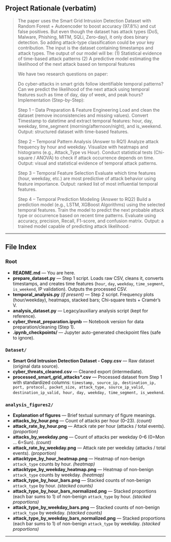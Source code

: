 ## Project Rationale (verbatim)
> The paper uses the Smart Grid Intrusion Detection Dataset with Random Forest + Autoencoder to boost accuracy (97.8%) and cut false positives. But even though the dataset has attack types (DoS, Malware, Phishing, MITM, SQLi, Zero-day), it only does binary detection. So adding attack-type classification could be your key contribution. The input is the dataset containing timestamps and attack types. The output of our model will be: (1) Statistical evidence of time-based attack patterns (2) A predictive model estimating the likelihood of the next attack based on temporal features
>
> We have two research questions on paper:
>
> Do cyber-attacks in smart grids follow identifiable temporal patterns?
> Can we predict the likelihood of the next attack using temporal features such as time of day, day of week, and peak hours?
> Implementation (Step-by-Step):
>
> Step 1 – Data Preparation & Feature Engineering Load and clean the dataset (remove inconsistencies and missing values). Convert Timestamp to datetime and extract temporal features: hour, day, weekday, time_segment (morning/afternoon/night), and is_weekend. Output: structured dataset with time-based features.
>
> Step 2 – Temporal Pattern Analysis (Answer to RQ1) Analyze attack frequency by hour and weekday. Visualize with heatmaps and histograms (e.g., Attack_Type vs Hour). Conduct statistical tests (Chi-square / ANOVA) to check if attack occurrence depends on time. Output: visual and statistical evidence of temporal attack patterns.
>
> Step 3 – Temporal Feature Selection Evaluate which time features (hour, weekday, etc.) are most predictive of attack behavior using feature importance. Output: ranked list of most influential temporal features.
>
> Step 4 – Temporal Prediction Modeling (Answer to RQ2) Build a prediction model (e.g., LSTM, XGBoost Algorithms) using the selected temporal features. Train the model to predict the next probable attack type or occurrence based on recent time patterns. Evaluate using accuracy, precision, Recall, F1-score, and confusion matrix. Output: a trained model capable of predicting attack likelihood.·

---

## File Index

### Root
- **README.md** — You are here.
- **prepare_dataset.py** — Step 1 script. Loads raw CSV, cleans it, converts timestamps, and creates time features (`hour`, `day`, `weekday`, `time_segment`, `is_weekend`, IP validation). Outputs the processed CSV.
- **temporal_analysis.py** *(if present)* — Step 2 script. Frequency plots (hour/weekday), heatmaps, stacked bars; Chi-square tests + Cramér’s V.
- **analysis_dataset.py** — Legacy/auxiliary analysis script (kept for reference).
- **cyber_threat_preparation.ipynb** — Notebook version for data preparation/cleaning (Step 1).
- **.ipynb_checkpoints/** — Jupyter auto-generated checkpoint files (safe to ignore).

### `Dataset/`
- **Smart Grid Intrusion Detection Dataset - Copy.csv** — Raw dataset (original data source).
- **cyber_threats_cleaned.csv** — Cleaned export (intermediate).
- **processed_smart_grid_attacks\*.csv** — Processed dataset from Step 1 with standardized columns:
  `timestamp, source_ip, destination_ip, port, protocol, packet_size, attack_type, source_ip_valid, destination_ip_valid, hour, day, weekday, time_segment, is_weekend`.

### `analysis_figures2/`
- **Explanation of figures** — Brief textual summary of figure meanings.
- **attacks_by_hour.png** — Count of attacks per hour (0–23). *(count)*
- **attack_rate_by_hour.png** — Attack rate per hour (attacks / total events). *(proportion)*
- **attacks_by_weekday.png** — Count of attacks per weekday 0–6 (0=Mon … 6=Sun). *(count)*
- **attack_rate_by_weekday.png** — Attack rate per weekday (attacks / total events). *(proportion)*
- **attacktype_by_hour_heatmap.png** — Heatmap of non-benign `attack_type` counts by hour. *(heatmap)*
- **attacktype_by_weekday_heatmap.png** — Heatmap of non-benign `attack_type` counts by weekday. *(heatmap)*
- **attack_type_by_hour_bars.png** — Stacked counts of non-benign `attack_type` by hour. *(stacked counts)*
- **attack_type_by_hour_bars_normalized.png** — Stacked proportions (each bar sums to 1) of non-benign `attack_type` by hour. *(stacked proportions)*
- **attack_type_by_weekday_bars.png** — Stacked counts of non-benign `attack_type` by weekday. *(stacked counts)*
- **attack_type_by_weekday_bars_normalized.png** — Stacked proportions (each bar sums to 1) of non-benign `attack_type` by weekday. *(stacked proportions)*

---
